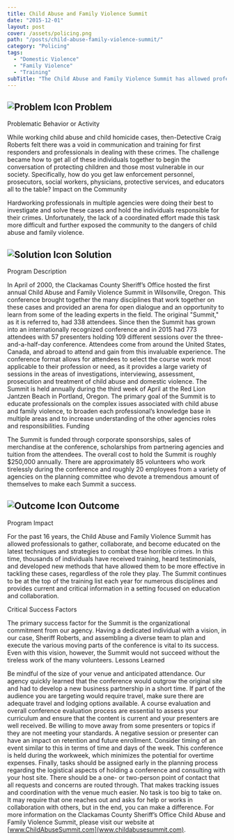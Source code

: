 ```yaml
---
title: Child Abuse and Family Violence Summit
date: "2015-12-01"
layout: post
cover: /assets/policing.png
path: "/posts/child-abuse-family-violence-summit/"
category: "Policing"
tags:
  - "Domestic Violence"
  - "Family Violence"
  - "Training"
subTitle: "The Child Abuse and Family Violence Summit has allowed professionals to gather, collaborate, and become educated on the latest techniques and strategies to combat these crimes."
---
```

## ![Problem Icon](https://github.com/google/material-design-icons/raw/master/alert/1x_web/ic_error_outline_black_48dp.png "Problem") Problem

Problematic Behavior or Activity

While working child abuse and child homicide cases, then-Detective Craig Roberts felt there was a void in communication and training for first responders and professionals in dealing with these crimes. The challenge became how to get all of these individuals together to begin the conversation of protecting children and those most vulnerable in our society. Specifically, how do you get law enforcement personnel, prosecutors, social workers, physicians, protective services, and educators all to the table?
Impact on the Community

Hardworking professionals in multiple agencies were doing their best to investigate and solve these cases and hold the individuals responsible for their crimes. Unfortunately, the lack of a coordinated effort made this task more difficult and further exposed the community to the dangers of child abuse and family violence.

## ![Solution Icon](https://github.com/google/material-design-icons/raw/master/action/1x_web/ic_lightbulb_outline_black_48dp.png "Solution") Solution

Program Description

In April of 2000, the Clackamas County Sheriff’s Office hosted the first annual Child Abuse and Family Violence Summit in Wilsonville, Oregon. This conference brought together the many disciplines that work together on these cases and provided an arena for open dialogue and an opportunity to learn from some of the leading experts in the field. The original "Summit," as it is referred to, had 338 attendees. Since then the Summit has grown into an internationally recognized conference and in 2015 had 773 attendees with 57 presenters holding 109 different sessions over the three-and-a-half-day conference. Attendees come from around the United States, Canada, and abroad to attend and gain from this invaluable experience. The conference format allows for attendees to select the course work most applicable to their profession or need, as it provides a large variety of sessions in the areas of investigations, interviewing, assessment, prosecution and treatment of child abuse and domestic violence. The Summit is held annually during the third week of April at the Red Lion Jantzen Beach in Portland, Oregon. The primary goal of the Summit is to educate professionals on the complex issues associated with child abuse and family violence, to broaden each professional’s knowledge base in multiple areas and to increase understanding of the other agencies roles and responsibilities.
Funding

The Summit is funded through corporate sponsorships, sales of merchandise at the conference, scholarships from partnering agencies and tuition from the attendees. The overall cost to hold the Summit is roughly $250,000 annually. There are approximately 85 volunteers who work tirelessly during the conference and roughly 20 employees from a variety of agencies on the planning committee who devote a tremendous amount of themselves to make each Summit a success.

## ![Outcome Icon](https://github.com/google/material-design-icons/raw/master/action/1x_web/ic_view_list_black_48dp.png "Outcome") Outcome

Program Impact

For the past 16 years, the Child Abuse and Family Violence Summit has allowed professionals to gather, collaborate, and become educated on the latest techniques and strategies to combat these horrible crimes. In this time, thousands of individuals have received training, heard testimonials, and developed new methods that have allowed them to be more effective in tackling these cases, regardless of the role they play. The Summit continues to be at the top of the training list each year for numerous disciplines and provides current and critical information in a setting focused on education and collaboration.

Critical Success Factors

The primary success factor for the Summit is the organizational commitment from our agency. Having a dedicated individual with a vision, in our case, Sheriff Roberts, and assembling a diverse team to plan and execute the various moving parts of the conference is vital to its success. Even with this vision, however, the Summit would not succeed without the tireless work of the many volunteers.
Lessons Learned

Be mindful of the size of your venue and anticipated attendance. Our agency quickly learned that the conference would outgrow the original site and had to develop a new business partnership in a short time. If part of the audience you are targeting would require travel, make sure there are adequate travel and lodging options available. A course evaluation and overall conference evaluation process are essential to assess your curriculum and ensure that the content is current and your presenters are well received. Be willing to move away from some presenters or topics if they are not meeting your standards. A negative session or presenter can have an impact on retention and future enrollment. Consider timing of an event similar to this in terms of time and days of the week. This conference is held during the workweek, which minimizes the potential for overtime expenses. Finally, tasks should be assigned early in the planning process regarding the logistical aspects of holding a conference and consulting with your host site. There should be a one- or two-person point of contact that all requests and concerns are routed through. That makes tracking issues and coordination with the venue much easier. No task is too big to take on. It may require that one reaches out and asks for help or works in collaboration with others, but in the end, you can make a difference. For more information on the Clackamas County Sheriff’s Office Child Abuse and Family Violence Summit, please visit our website at [www.ChildAbuseSummit.com](www.childabusesummit.com).
